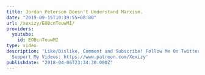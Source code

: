 ```yaml
---
title: Jordan Peterson Doesn't Understand Marxism.
date: "2019-09-15T10:39:55+08:00"
url: /xexizy/EOBcnTeuwMI/
providers:
  youtube:
    id: EOBcnTeuwMI
type: video
description: 'Like/Dislike, Comment and Subscribe! Follow Me On Twitter: https://twitter.com/muke10101
  Support My Videos: https://www.patreon.com/Xexizy'
publishdate: "2018-04-06T23:34:30.000Z"
---
```

